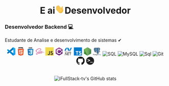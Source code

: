 <h1 align="center">E ai<img src="https://github.com/iFullStack-tv/iFullStack-tv/blob/main/wave.gif" width="30px">Desenvolvedor</h1>
<h3>Desenvolvedor Backend 💻</h3>
<p>Estudante de Analise e desenvolvimento de sistemas ✔</p>

<div align="center">
<img alt="Visual Studio Code" width="26px" src="https://raw.githubusercontent.com/github/explore/80688e429a7d4ef2fca1e82350fe8e3517d3494d/topics/visual-studio-code/visual-studio-code.png" />
<img alt="HTML5" width="26px" src="https://raw.githubusercontent.com/github/explore/80688e429a7d4ef2fca1e82350fe8e3517d3494d/topics/html/html.png" />
<img alt="CSS3" width="26px" src="https://raw.githubusercontent.com/github/explore/80688e429a7d4ef2fca1e82350fe8e3517d3494d/topics/css/css.png" />
<img alt="Sass" width="26px" src="https://raw.githubusercontent.com/github/explore/80688e429a7d4ef2fca1e82350fe8e3517d3494d/topics/sass/sass.png" />
<img alt="JavaScript" width="26px" src="https://raw.githubusercontent.com/github/explore/80688e429a7d4ef2fca1e82350fe8e3517d3494d/topics/javascript/javascript.png" />
<img alt="C#" width="26px" src="https://raw.githubusercontent.com/devicons/devicon/master/icons/csharp/csharp-original.svg" />
<img alt="Dotnet" width="26px" src="https://raw.githubusercontent.com/devicons/devicon/master/icons/dot-net/dot-net-original-wordmark.svg" />
<img alt="Ts" width="26px" src="https://raw.githubusercontent.com/devicons/devicon/master/icons/typescript/typescript-original.svg" />
<img alt="Node.js" width="26px" src="https://raw.githubusercontent.com/github/explore/80688e429a7d4ef2fca1e82350fe8e3517d3494d/topics/nodejs/nodejs.png" />
<img alt="Pg" width="26px" src="https://raw.githubusercontent.com/devicons/devicon/master/icons/postgresql/postgresql-original-wordmark.svg" />
<img alt="SQL" width="26px" src="https://img.icons8.com/ios-filled/50/4a90e2/database-restore.png" />
<img alt="MySQL" width="26px" src="https://img.icons8.com/fluent/48/4a90e2/mysql-logo.png" />
<img alt="Sql" width="26px" src="https://www.svgrepo.com/show/303229/microsoft-sql-server-logo.svg" />
<img alt="Git" width="26px" src="https://img.icons8.com/color/48/4a90e2/git.png" />
<img alt="GitHub" width="26px" src="https://raw.githubusercontent.com/github/explore/78df643247d429f6cc873026c0622819ad797942/topics/github/github.png" />
<img alt="Terminal" width="26px" src="https://raw.githubusercontent.com/github/explore/80688e429a7d4ef2fca1e82350fe8e3517d3494d/topics/terminal/terminal.png" />

<br />
<br />

![iFullStack-tv's GitHub stats](https://github-readme-stats.vercel.app/api?username=JOESTAR117&bg_color=30,e96443,904e95&title_color=fff&text_color=fff)

<!-- [![Top Langs](https://github-readme-stats.vercel.app/api/top-langs/?username=ifullstack-tv03&layout=compact&theme=radical&bg_color=30,0d0d0d,191919&title_color=fff&text_color=fff&icon_color=79ff97)](https://github.com/anuraghazra/github-readme-stats) -->

